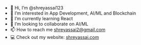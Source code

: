 - 👋 Hi, I’m @shreyassai123
- 👀 I’m interested in App Development, AI/ML and Blockchain
- 🌱 I’m currently learning React
- 💞️ I’m looking to collaborate on AI/ML
- 📫 How to reach me shreyassai2@gmail.com
- 💻 Check out my website: [shreyassai.com](https://www.shreyassai.com)

<!---
shreyassai123/shreyassai123 is a ✨ special ✨ repository because its `README.md` (this file) appears on your GitHub profile.
You can click the Preview link to take a look at your changes.
--->
